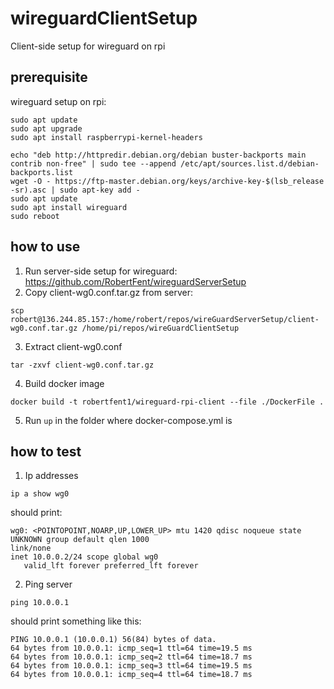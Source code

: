 # wireguardClientSetup
Client-side setup for wireguard on rpi

## prerequisite
wireguard setup on rpi:
```
sudo apt update
sudo apt upgrade
sudo apt install raspberrypi-kernel-headers
```

```
echo "deb http://httpredir.debian.org/debian buster-backports main contrib non-free" | sudo tee --append /etc/apt/sources.list.d/debian-backports.list
wget -O - https://ftp-master.debian.org/keys/archive-key-$(lsb_release -sr).asc | sudo apt-key add -
sudo apt update
sudo apt install wireguard
sudo reboot
```

## how to use
1. Run server-side setup for wireguard: https://github.com/RobertFent/wireguardServerSetup
2. Copy client-wg0.conf.tar.gz from server:
```
scp robert@136.244.85.157:/home/robert/repos/wireGuardServerSetup/client-wg0.conf.tar.gz /home/pi/repos/wireGuardClientSetup
```
3. Extract client-wg0.conf
```
tar -zxvf client-wg0.conf.tar.gz
```
4. Build docker image
```
docker build -t robertfent1/wireguard-rpi-client --file ./DockerFile .
```
5. Run ```up``` in the folder where docker-compose.yml is

## how to test
1. Ip addresses
```
ip a show wg0
```
should print:
```
wg0: <POINTOPOINT,NOARP,UP,LOWER_UP> mtu 1420 qdisc noqueue state UNKNOWN group default qlen 1000
link/none
inet 10.0.0.2/24 scope global wg0
   valid_lft forever preferred_lft forever
```

2. Ping server
```
ping 10.0.0.1
```
should print something like this:
```
PING 10.0.0.1 (10.0.0.1) 56(84) bytes of data.
64 bytes from 10.0.0.1: icmp_seq=1 ttl=64 time=19.5 ms
64 bytes from 10.0.0.1: icmp_seq=2 ttl=64 time=18.7 ms
64 bytes from 10.0.0.1: icmp_seq=3 ttl=64 time=19.5 ms
64 bytes from 10.0.0.1: icmp_seq=4 ttl=64 time=18.7 ms
```
